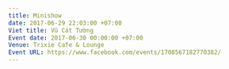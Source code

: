 ```yaml
---
title: Minishow
date: 2017-06-29 22:03:00 +07:00
Viet title: Vũ Cát Tường
Event date: 2017-06-30 00:00:00 +07:00
Venue: Trixie Cafe & Lounge
Event URL: https://www.facebook.com/events/1708567182770382/
---
```


